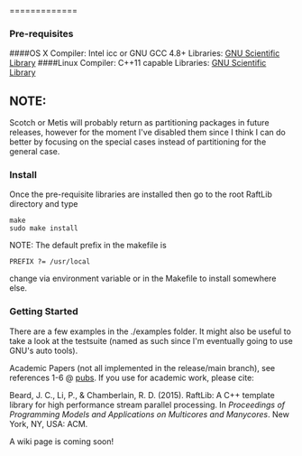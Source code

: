 
=============
### Pre-requisites
####OS X
Compiler: Intel icc or GNU GCC 4.8+
Libraries: <a href="http://goo.gl/gchdSw">GNU Scientific Library</a>
####Linux
Compiler: C++11 capable 
Libraries: <a href="http://goo.gl/gchdSw">GNU Scientific Library</a>

## NOTE:
Scotch or Metis will probably return as partitioning packages in future
releases, however for the moment I've disabled them since I think I can
do better by focusing on the special cases instead of partitioning for
the general case.  

### Install
Once the pre-requisite libraries are installed
then go to the root RaftLib directory and type
```
make 
sudo make install
```
NOTE: The default prefix in the makefile is 
```
PREFIX ?= /usr/local
```
change via environment variable or in the Makefile to install
somewhere else.

### Getting Started
There are a few examples in the ./examples folder.  It might
also be useful to take a look at the testsuite (named as such
since I'm eventually going to use GNU's auto tools).  

Academic Papers (not all implemented in the release/main branch), see references
1-6 @ <a href="http://www.jonathanbeard.io/publications/">pubs</a>.  If you use
for academic work, please cite:

<span id="bc15b">Beard, J. C., Li, P., &amp; Chamberlain, R. D. (2015). RaftLib: A C++ template library for high performance stream parallel processing. In <i>Proceedings of Programming Models and Applications on Multicores and Manycores</i>. New York, NY, USA: ACM.</span>

A wiki page is coming soon!


